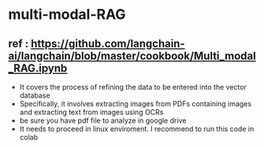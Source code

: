 # multi-modal-RAG

## ref : https://github.com/langchain-ai/langchain/blob/master/cookbook/Multi_modal_RAG.ipynb

- It covers the process of refining the data to be entered into the vector database
- Specifically, it involves extracting images from PDFs containing images and extracting text from images using OCRs
- be sure you have pdf file to analyze in google drive
- It needs to proceed in linux enviroment. I recommend to run this code in colab
